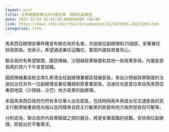```yaml
---
layout: post
title: 大馬總理安華公布內閣名單　設兩位副總理
date: 2022-12-03 02:43:59.000000000 +08:00
link: https://news.rthk.hk/rthk/ch/component/k2/1678255-20221203.htm
categories: rthk
---
```


馬來西亞總理安華昨晚宣布聯合政府名單，共設兩位副總理和25個部，安華兼任財政部長。他表示，希望通過兼任這職位，鞏固外國投資者信心。 

聯合政府有希望聯盟、國民陣線、沙撈越政黨聯盟和其他一些政黨參與。內閣各部長將於周六下午宣誓就職。 

國民陣線兼巫統主席扎希德出任副總理兼鄉區發展部長，來自沙撈越政黨聯盟的法迪拉出任另外一位副總理並兼任種植和原產業部長。法迪拉也是首位來自馬來西亞東部地區（沙撈越、沙巴）地方政黨的副總理。 

本屆馬來西亞政府仍然有多位華人出任部長，包括時隔兩年再度出任交通部長的民主行動黨秘書長陸兆福以及同樣來自民主行動黨的房屋和地方政府部長倪可敏等。 

分析認為，聯合政府內政黨聯盟之間的磨合，將是安華面臨的挑戰。安排兩位副總理，即是出於平衡需求。
